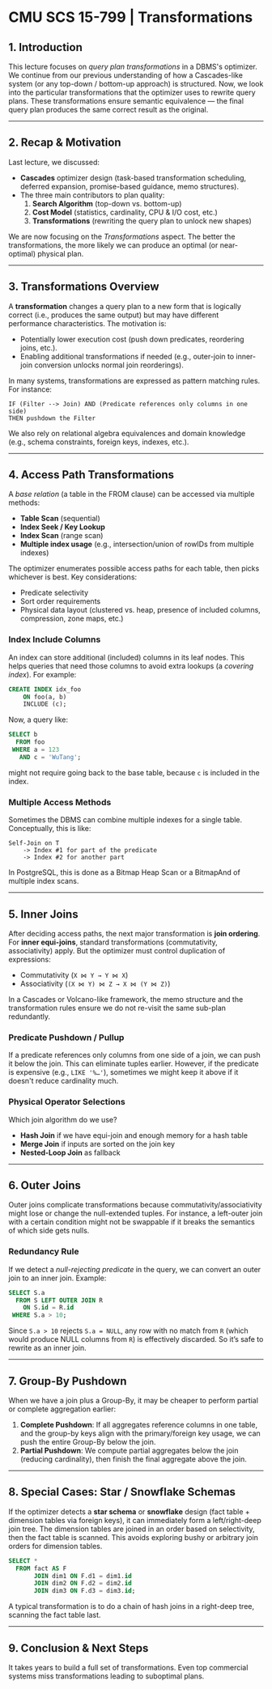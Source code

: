 # CMU SCS 15-799 | Transformations

## 1. Introduction

This lecture focuses on *query plan transformations* in a DBMS's optimizer. We continue from our previous understanding of how a Cascades-like system (or any top-down / bottom-up approach) is structured. Now, we look into the particular transformations that the optimizer uses to rewrite query plans. These transformations ensure semantic equivalence — the final query plan produces the same correct result as the original.

---

## 2. Recap & Motivation

Last lecture, we discussed:

- **Cascades** optimizer design (task-based transformation scheduling, deferred expansion, promise-based guidance, memo structures).
- The three main contributors to plan quality:
  1. **Search Algorithm** (top-down vs. bottom-up)
  2. **Cost Model** (statistics, cardinality, CPU & I/O cost, etc.)
  3. **Transformations** (rewriting the query plan to unlock new shapes)

We are now focusing on the *Transformations* aspect. The better the transformations, the more likely we can produce an optimal (or near-optimal) physical plan.

---

## 3. Transformations Overview

A **transformation** changes a query plan to a new form that is logically correct (i.e., produces the same output) but may have different performance characteristics. The motivation is:

- Potentially lower execution cost (push down predicates, reordering joins, etc.).
- Enabling additional transformations if needed (e.g., outer-join to inner-join conversion unlocks normal join reorderings).

In many systems, transformations are expressed as pattern matching rules. For instance:

```
IF (Filter --> Join) AND (Predicate references only columns in one side)
THEN pushdown the Filter
```

We also rely on relational algebra equivalences and domain knowledge (e.g., schema constraints, foreign keys, indexes, etc.).

---

## 4. Access Path Transformations

A *base relation* (a table in the FROM clause) can be accessed via multiple methods:

- **Table Scan** (sequential)
- **Index Seek / Key Lookup**
- **Index Scan** (range scan)
- **Multiple index usage** (e.g., intersection/union of rowIDs from multiple indexes)

The optimizer enumerates possible access paths for each table, then picks whichever is best. Key considerations:

- Predicate selectivity
- Sort order requirements
- Physical data layout (clustered vs. heap, presence of included columns, compression, zone maps, etc.)

### Index Include Columns

An index can store additional (included) columns in its leaf nodes. This helps queries that need those columns to avoid extra lookups (a *covering index*). For example:

```sql
CREATE INDEX idx_foo
    ON foo(a, b)
    INCLUDE (c);
```

Now, a query like:

```sql
SELECT b
  FROM foo
 WHERE a = 123
   AND c = 'WuTang';
```

might not require going back to the base table, because `c` is included in the index.

### Multiple Access Methods

Sometimes the DBMS can combine multiple indexes for a single table. Conceptually, this is like:

```
Self-Join on T
    -> Index #1 for part of the predicate
    -> Index #2 for another part
```

In PostgreSQL, this is done as a Bitmap Heap Scan or a BitmapAnd of multiple index scans.

---

## 5. Inner Joins

After deciding access paths, the next major transformation is **join ordering**. For **inner equi-joins**, standard transformations (commutativity, associativity) apply. But the optimizer must control duplication of expressions:

- Commutativity (`X ⋈ Y → Y ⋈ X`)
- Associativity (`(X ⋈ Y) ⋈ Z → X ⋈ (Y ⋈ Z)`)

In a Cascades or Volcano-like framework, the memo structure and the transformation rules ensure we do not re-visit the same sub-plan redundantly.

### Predicate Pushdown / Pullup

If a predicate references only columns from one side of a join, we can push it below the join. This can eliminate tuples earlier. However, if the predicate is expensive (e.g., `LIKE '%…'`), sometimes we might keep it above if it doesn't reduce cardinality much.

### Physical Operator Selections

Which join algorithm do we use?

- **Hash Join** if we have equi-join and enough memory for a hash table
- **Merge Join** if inputs are sorted on the join key
- **Nested-Loop Join** as fallback

---

## 6. Outer Joins

Outer joins complicate transformations because commutativity/associativity might lose or change the null-extended tuples. For instance, a left-outer join with a certain condition might not be swappable if it breaks the semantics of which side gets nulls.

### Redundancy Rule

If we detect a *null-rejecting predicate* in the query, we can convert an outer join to an inner join. Example:

```sql
SELECT S.a
  FROM S LEFT OUTER JOIN R
    ON S.id = R.id
 WHERE S.a > 10;
```

Since `S.a > 10` rejects `S.a = NULL`, any row with no match from `R` (which would produce NULL columns from `R`) is effectively discarded. So it’s safe to rewrite as an inner join.

---

## 7. Group-By Pushdown

When we have a join plus a Group-By, it may be cheaper to perform partial or complete aggregation earlier:

1. **Complete Pushdown**: If all aggregates reference columns in one table, and the group-by keys align with the primary/foreign key usage, we can push the entire Group-By below the join.
2. **Partial Pushdown**: We compute partial aggregates below the join (reducing cardinality), then finish the final aggregate above the join.

---

## 8. Special Cases: Star / Snowflake Schemas

If the optimizer detects a **star schema** or **snowflake** design (fact table + dimension tables via foreign keys), it can immediately form a left/right-deep join tree. The dimension tables are joined in an order based on selectivity, then the fact table is scanned. This avoids exploring bushy or arbitrary join orders for dimension tables.

```sql
SELECT *
  FROM fact AS F
       JOIN dim1 ON F.d1 = dim1.id
       JOIN dim2 ON F.d2 = dim2.id
       JOIN dim3 ON F.d3 = dim3.id;
```

A typical transformation is to do a chain of hash joins in a right-deep tree, scanning the fact table last.

---

## 9. Conclusion & Next Steps

It takes years to build a full set of transformations. Even top commercial systems miss transformations leading to suboptimal plans.